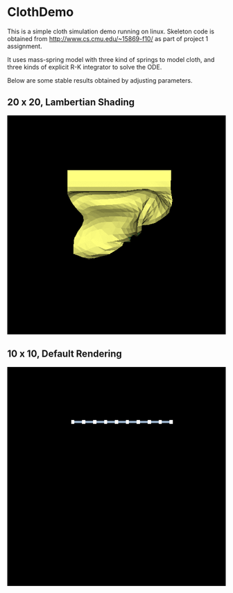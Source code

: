 # ClothDemo

This is a simple cloth simulation demo running on linux. Skeleton code is obtained from http://www.cs.cmu.edu/~15869-f10/ as part of project 1 assignment.

It uses mass-spring model with three kind of springs to model cloth, and three kinds of explicit R-K integrator to solve the ODE.

Below are some stable results obtained by adjusting parameters.

## 20 x 20, Lambertian Shading
![](./animation2.gif "Lambertian Shading")

## 10 x 10, Default Rendering
![](./animation.gif "Mass-Spring View")

